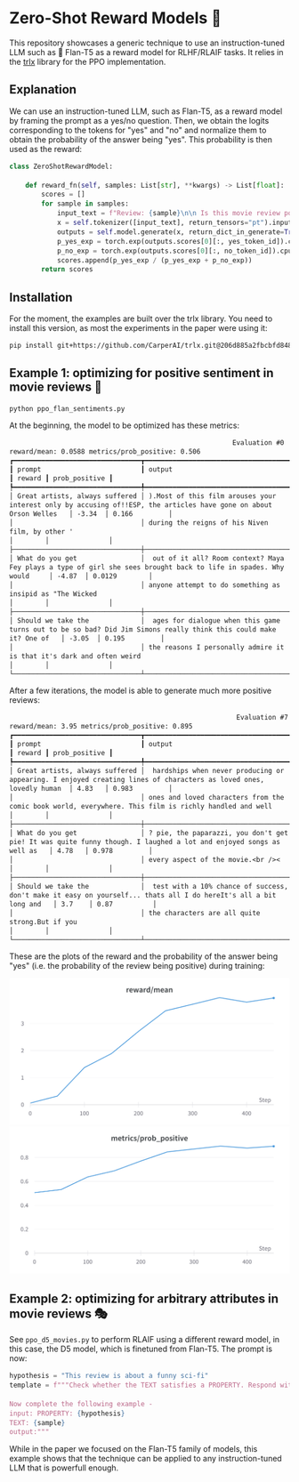 # Zero-Shot Reward Models 🎯

This repository showcases a generic technique to use an instruction-tuned LLM such as 🍮 Flan-T5 as a reward model for RLHF/RLAIF tasks. It relies in the [trlx](https://github.com/CarperAI/trlx) library for the PPO implementation.

## Explanation

We can use an instruction-tuned LLM, such as Flan-T5, as a reward model by framing the prompt as a yes/no question. Then, we obtain the logits corresponding to the tokens for "yes" and "no" and normalize them to obtain the probability of the answer being "yes". This probability is then used as the reward:

```python
class ZeroShotRewardModel:
    
    def reward_fn(self, samples: List[str], **kwargs) -> List[float]:
        scores = []
        for sample in samples:
            input_text = f"Review: {sample}\n\n Is this movie review positive? Response:"
            x = self.tokenizer([input_text], return_tensors="pt").input_ids.to(self.device)
            outputs = self.model.generate(x, return_dict_in_generate=True, output_scores=True, max_new_tokens=1)
            p_yes_exp = torch.exp(outputs.scores[0][:, yes_token_id]).cpu().numpy()[0]
            p_no_exp = torch.exp(outputs.scores[0][:, no_token_id]).cpu().numpy()[0]
            scores.append(p_yes_exp / (p_yes_exp + p_no_exp))
        return scores

```

## Installation

For the moment, the examples are built over the trlx library. You need to install this version, as most the experiments in the paper were using it:

```bash
pip install git+https://github.com/CarperAI/trlx.git@206d885a2fbcbfd848b174714c96c1de903e4f54
```

## Example 1: optimizing for positive sentiment in movie reviews 🎥


```
python ppo_flan_sentiments.py
```

At the beginning, the model to be optimized has these metrics:

```
                                                        Evaluation #0 reward/mean: 0.0588 metrics/prob_positive: 0.506                                                         
┏━━━━━━━━━━━━━━━━━━━━━━━━━━━━━━━━┳━━━━━━━━━━━━━━━━━━━━━━━━━━━━━━━━━━━━━━━━━━━━━━━━━━━━━━━━━━━━━━━━━━━━━━━━━━━━━━━━━━━━━━━━━━━━━━━━━━━━━━━━━━━━━━━━━━━━┳━━━━━━━━┳━━━━━━━━━━━━━━━┓
┃ prompt                         ┃ output                                                                                                             ┃ reward ┃ prob_positive ┃
┡━━━━━━━━━━━━━━━━━━━━━━━━━━━━━━━━╇━━━━━━━━━━━━━━━━━━━━━━━━━━━━━━━━━━━━━━━━━━━━━━━━━━━━━━━━━━━━━━━━━━━━━━━━━━━━━━━━━━━━━━━━━━━━━━━━━━━━━━━━━━━━━━━━━━━━╇━━━━━━━━╇━━━━━━━━━━━━━━━┩
│ Great artists, always suffered │ ).Most of this film arouses your interest only by accusing of!!ESP, the articles have gone on about Orson Welles   │ -3.34  │ 0.166         │
│                                │ during the reigns of his Niven film, by other '                                                                    │        │               │
├────────────────────────────────┼────────────────────────────────────────────────────────────────────────────────────────────────────────────────────┼────────┼───────────────┤
│ What do you get                │  out of it all? Room context? Maya Fey plays a type of girl she sees brought back to life in spades. Why would     │ -4.87  │ 0.0129        │
│                                │ anyone attempt to do something as insipid as "The Wicked                                                           │        │               │
├────────────────────────────────┼────────────────────────────────────────────────────────────────────────────────────────────────────────────────────┼────────┼───────────────┤
│ Should we take the             │  ages for dialogue when this game turns out to be so bad? Did Jim Simons really think this could make it? One of   │ -3.05  │ 0.195         │
│                                │ the reasons I personally admire it is that it's dark and often weird                                               │        │               │
└────────────────────────────────┴────────────────────────────────────────────────────────────────────────────────────────────────────────────────────┴────────┴───────────────┘
```

After a few iterations, the model is able to generate much more positive reviews:

```
                                                         Evaluation #7 reward/mean: 3.95 metrics/prob_positive: 0.895                                                          
┏━━━━━━━━━━━━━━━━━━━━━━━━━━━━━━━━┳━━━━━━━━━━━━━━━━━━━━━━━━━━━━━━━━━━━━━━━━━━━━━━━━━━━━━━━━━━━━━━━━━━━━━━━━━━━━━━━━━━━━━━━━━━━━━━━━━━━━━━━━━━━━━━━━━━━━┳━━━━━━━━┳━━━━━━━━━━━━━━━┓
┃ prompt                         ┃ output                                                                                                             ┃ reward ┃ prob_positive ┃
┡━━━━━━━━━━━━━━━━━━━━━━━━━━━━━━━━╇━━━━━━━━━━━━━━━━━━━━━━━━━━━━━━━━━━━━━━━━━━━━━━━━━━━━━━━━━━━━━━━━━━━━━━━━━━━━━━━━━━━━━━━━━━━━━━━━━━━━━━━━━━━━━━━━━━━━╇━━━━━━━━╇━━━━━━━━━━━━━━━┩
│ Great artists, always suffered │  hardships when never producing or appearing. I enjoyed creating lines of characters as loved ones, lovedly human  │ 4.83   │ 0.983         │
│                                │ ones and loved characters from the comic book world, everywhere. This film is richly handled and well              │        │               │
├────────────────────────────────┼────────────────────────────────────────────────────────────────────────────────────────────────────────────────────┼────────┼───────────────┤
│ What do you get                │ ? pie, the paparazzi, you don't get pie! It was quite funny though. I laughed a lot and enjoyed songs as well as   │ 4.78   │ 0.978         │
│                                │ every aspect of the movie.<br /><                                                                                  │        │               │
├────────────────────────────────┼────────────────────────────────────────────────────────────────────────────────────────────────────────────────────┼────────┼───────────────┤
│ Should we take the             │  test with a 10% chance of success, don't make it easy on yourself... thats all I do hereIt's all a bit long and   │ 3.7    │ 0.87          │
│                                │ the characters are all quite strong.But if you                                                                     │        │               │
└────────────────────────────────┴────────────────────────────────────────────────────────────────────────────────────────────────────────────────────┴────────┴───────────────┘
```

These are the plots of the reward and the probability of the answer being "yes" (i.e. the probability of the review being positive) during training:

![reward](imgs/reward_sentiment.png)
![prob](imgs/prob_sentiment.png)

## Example 2: optimizing for arbitrary attributes in movie reviews 🎭

See `ppo_d5_movies.py` to perform RLAIF using a different reward model, in this case, the D5 model, which is finetuned from Flan-T5. The prompt is now:

```python
hypothesis = "This review is about a funny sci-fi"
template = f"""Check whether the TEXT satisfies a PROPERTY. Respond with Yes or No. When uncertain, output No. 

Now complete the following example -
input: PROPERTY: {hypothesis}
TEXT: {sample}
output:"""

```

While in the paper we focused on the Flan-T5 family of models, this example shows that the technique can be applied to any instruction-tuned LLM that is powerfull enough. 